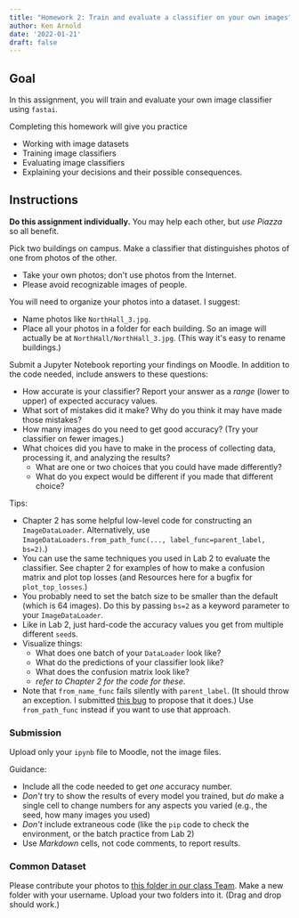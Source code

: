 ```yaml
---
title: "Homework 2: Train and evaluate a classifier on your own images"
author: Ken Arnold
date: '2022-01-21'
draft: false
---
```


## Goal

In this assignment, you will train and evaluate your own image classifier using `fastai`.

Completing this homework will give you practice

- Working with image datasets
- Training image classifiers
- Evaluating image classifiers
- Explaining your decisions and their possible consequences.

## Instructions

**Do this assignment individually.** You may help each other, but *use Piazza* so all benefit.

Pick two buildings on campus. Make a classifier that distinguishes photos of one from photos of the other.

- Take your own photos; don't use photos from the Internet.
- Please avoid recognizable images of people.

You will need to organize your photos into a dataset. I suggest:

- Name photos like `NorthHall_3.jpg`.
- Place all your photos in a folder for each building. So an image will actually be at `NorthHall/NorthHall_3.jpg`. (This way it's easy to rename buildings.)

Submit a Jupyter Notebook reporting your findings on Moodle. In addition to the code needed, include answers to these questions:

- How accurate is your classifier? Report your answer as a *range* (lower to upper) of expected accuracy values.
- What sort of mistakes did it make? Why do you think it may have made those mistakes?
- How many images do you need to get good accuracy? (Try your classifier on fewer images.)
- What choices did you have to make in the process of collecting data, processing it, and analyzing the results?
  - What are one or two choices that you could have made differently?
  - What do you expect would be different if you made that different choice?

Tips:

- Chapter 2 has some helpful low-level code for constructing an `ImageDataLoader`. Alternatively, use `ImageDataLoaders.from_path_func(..., label_func=parent_label, bs=2)`.)
- You can use the same techniques you used in Lab 2 to evaluate the classifier. See chapter 2 for examples of how to make a confusion matrix and plot top losses (and Resources here for a bugfix for `plot_top_losses`.)
- You probably need to set the batch size to be smaller than the default (which is 64 images). Do this by passing `bs=2` as a keyword parameter to your `ImageDataLoader`.
- Like in Lab 2, just hard-code the accuracy values you get from multiple different `seed`s.
- Visualize things:
  - What does one batch of your `DataLoader` look like?
  - What do the predictions of your classifier look like?
  - What does the confusion matrix look like?
  - *refer to Chapter 2 for the code for these*.
- Note that `from_name_func` fails silently with `parent_label`. (It should throw an exception. I submitted [this bug](https://github.com/fastai/fastai/issues/3559) to propose that it does.) Use `from_path_func` instead if you want to use that approach.

### Submission

Upload only your `ipynb` file to Moodle, not the image files.

Guidance:

- Include all the code needed to get *one* accuracy number.
- *Don't* try to show the results of every model you trained, but *do* make a single cell to change numbers for any aspects you varied (e.g., the seed, how many images you used)
- *Don't* include extraneous code (like the `pip` code to check the environment, or the batch practice from Lab 2)
- Use *Markdown* cells, not code comments, to report results.

### Common Dataset

Please contribute your photos to [this folder in our class Team](https://calvincollege.sharepoint.com/:f:/s/Section_81629/EpapLK3FkZlBm-AQutdecNEB8U9a6SXGDXEEGcFnTJ5YwA?e=FK6vVj). Make a new folder with your username. Upload your two folders into it. (Drag and drop should work.)

